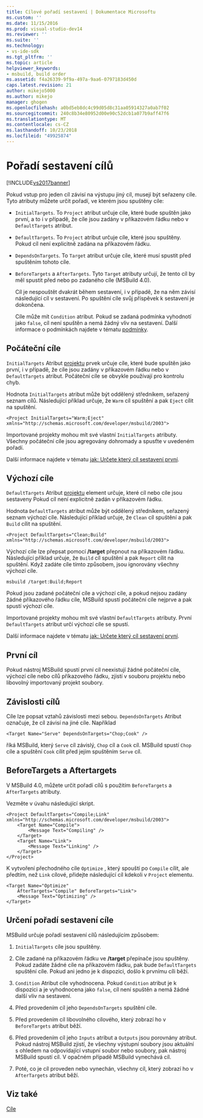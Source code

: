 ```yaml
---
title: Cílové pořadí sestavení | Dokumentace Microsoftu
ms.custom: ''
ms.date: 11/15/2016
ms.prod: visual-studio-dev14
ms.reviewer: ''
ms.suite: ''
ms.technology:
- vs-ide-sdk
ms.tgt_pltfrm: ''
ms.topic: article
helpviewer_keywords:
- msbuild, build order
ms.assetid: f4a26339-9f9a-497a-9aa6-0797183d450d
caps.latest.revision: 21
author: mikejo5000
ms.author: mikejo
manager: ghogen
ms.openlocfilehash: a0bd5eb8dc4c99d05d8c31aa05914327a0ab7f02
ms.sourcegitcommit: 240c8b34e80952d00e90c52dcb1a077b9aff47f6
ms.translationtype: MT
ms.contentlocale: cs-CZ
ms.lasthandoff: 10/23/2018
ms.locfileid: "49925874"
---
```

# <a name="target-build-order"></a>Pořadí sestavení cílů
[!INCLUDE[vs2017banner](../includes/vs2017banner.md)]

  
Pokud vstup pro jeden cíl závisí na výstupu jiný cíl, musejí být seřazeny cíle. Tyto atributy můžete určit pořadí, ve kterém jsou spuštěny cíle:  
  
- `InitialTargets`. To `Project` atribut určuje cíle, které bude spuštěn jako první, a to i v případě, že cíle jsou zadány v příkazovém řádku nebo v `DefaultTargets` atribut.  
  
- `DefaultTargets`. To `Project` atribut určuje cíle, které jsou spuštěny. Pokud cíl není explicitně zadána na příkazovém řádku.  
  
- `DependsOnTargets`. To `Target` atribut určuje cíle, které musí spustit před spuštěním tohoto cíle.  
  
- `BeforeTargets` a `AfterTargets`. Tyto `Target` atributy určují, že tento cíl by měl spustit před nebo po zadaného cíle (MSBuild 4.0).  
  
  Cíl je nespouštět dvakrát během sestavení, i v případě, že na něm závisí následující cíl v sestavení. Po spuštění cíle svůj příspěvek k sestavení je dokončena.  
  
  Cíle může mít `Condition` atribut. Pokud se zadaná podmínka vyhodnotí jako `false`, cíl není spuštěn a nemá žádný vliv na sestavení. Další informace o podmínkách najdete v tématu [podmínky](../msbuild/msbuild-conditions.md).  
  
## <a name="initial-targets"></a>Počáteční cíle  
 `InitialTargets` Atribut [projektu](../msbuild/project-element-msbuild.md) prvek určuje cíle, které bude spuštěn jako první, i v případě, že cíle jsou zadány v příkazovém řádku nebo v `DefaultTargets` atribut. Počáteční cíle se obvykle používají pro kontrolu chyb.  
  
 Hodnota `InitialTargets` atribut může být oddělený středníkem, seřazený seznam cílů. Následující příklad určuje, že `Warm` cíl spuštění a pak `Eject` cílit na spuštění.  
  
```  
<Project InitialTargets="Warm;Eject" xmlns="http://schemas.microsoft.com/developer/msbuild/2003">  
```  
  
 Importované projekty mohou mít své vlastní `InitialTargets` atributy. Všechny počáteční cíle jsou agregovány dohromady a spusťte v uvedeném pořadí.  
  
 Další informace najdete v tématu [jak: Určete který cíl sestavení první](../msbuild/how-to-specify-which-target-to-build-first.md).  
  
## <a name="default-targets"></a>Výchozí cíle  
 `DefaultTargets` Atribut [projektu](../msbuild/project-element-msbuild.md) element určuje, které cíl nebo cíle jsou sestaveny Pokud cíl není explicitně zadán v příkazovém řádku.  
  
 Hodnota `DefaultTargets` atribut může být oddělený středníkem, seřazený seznam výchozí cíle. Následující příklad určuje, že `Clean` cíl spuštění a pak `Build` cílit na spuštění.  
  
```  
<Project DefaultTargets="Clean;Build" xmlns="http://schemas.microsoft.com/developer/msbuild/2003">  
```  
  
 Výchozí cíle lze přepsat pomocí **/target** přepnout na příkazovém řádku. Následující příklad určuje, že `Build` cíl spuštění a pak `Report` cílit na spuštění. Když zadáte cíle tímto způsobem, jsou ignorovány všechny výchozí cíle.  
  
 `msbuild /target:Build;Report`  
  
 Pokud jsou zadané počáteční cíle a výchozí cíle, a pokud nejsou zadány žádné příkazového řádku cíle, MSBuild spustí počáteční cíle nejprve a pak spustí výchozí cíle.  
  
 Importované projekty mohou mít své vlastní `DefaultTargets` atributy. První `DefaultTargets` atribut určí výchozí cíle se spustí.  
  
 Další informace najdete v tématu [jak: Určete který cíl sestavení první](../msbuild/how-to-specify-which-target-to-build-first.md).  
  
## <a name="first-target"></a>První cíl  
 Pokud nástroj MSBuild spustí první cíl neexistují žádné počáteční cíle, výchozí cíle nebo cílů příkazového řádku, zjistí v souboru projektu nebo libovolný importovaný projekt soubory.  
  
## <a name="target-dependencies"></a>Závislosti cílů  
 Cíle lze popsat vztahů závislosti mezi sebou. `DependsOnTargets` Atribut označuje, že cíl závisí na jiné cíle. Například  
  
```  
<Target Name="Serve" DependsOnTargets="Chop;Cook" />  
```  
  
 říká MSBuild, který `Serve` cíl závislý, `Chop` cíl a `Cook` cíl. MSBuild spustí `Chop` cíle a spuštění `Cook` cílit před jejím spuštěním `Serve` cíl.  
  
## <a name="beforetargets-and-after-targets"></a>BeforeTargets a Aftertargets  
 V MSBuild 4.0, můžete určit pořadí cílů s použitím `BeforeTargets` a `AfterTargets` atributy.  
  
 Vezměte v úvahu následující skript.  
  
```  
<Project DefaultTargets="Compile;Link" xmlns="http://schemas.microsoft.com/developer/msbuild/2003">  
    <Target Name="Compile">  
        <Message Text="Compiling" />  
    </Target>  
    <Target Name="Link">  
        <Message Text="Linking" />  
    </Target>  
</Project>  
```  
  
 K vytvoření přechodného cíle `Optimize` , který spouští po `Compile` cílit, ale předtím, než `Link` cílové, přidejte následující cíl kdekoli v `Project` elementu.  
  
```  
<Target Name="Optimize"   
    AfterTargets="Compile" BeforeTargets="Link">  
    <Message Text="Optimizing" />  
</Target>  
```  
  
## <a name="determining-the-target-build-order"></a>Určení pořadí sestavení cíle  
 MSBuild určuje pořadí sestavení cílů následujícím způsobem:  
  
1.  `InitialTargets` cíle jsou spuštěny.  
  
2.  Cíle zadané na příkazovém řádku ve **/target** přepínače jsou spuštěny. Pokud zadáte žádné cíle na příkazovém řádku, pak bude `DefaultTargets` spuštění cíle. Pokud ani jedno je k dispozici, došlo k prvnímu cíli běží.  
  
3.  `Condition` Atribut cíle vyhodnocena. Pokud `Condition` atribut je k dispozici a je vyhodnocena jako `false`, cíl není spuštěn a nemá žádné další vliv na sestavení.  
  
4.  Před provedením cíl jeho `DependsOnTargets` spuštění cíle.  
  
5.  Před provedením cíl libovolného cílového, který zobrazí ho v `BeforeTargets` atribut běží.  
  
6.  Před provedením cíl jeho `Inputs` atribut a `Outputs` jsou porovnány atribut. Pokud nástroj MSBuild zjistí, že všechny výstupní soubory jsou aktuální s ohledem na odpovídající vstupní soubor nebo soubory, pak nástroj MSBuild spustí cíl. V opačném případě MSBuild vynechává cíl.  
  
7.  Poté, co je cíl proveden nebo vynechán, všechny cíl, který zobrazí ho v `AfterTargets` atribut běží.  
  
## <a name="see-also"></a>Viz také  
 [Cíle](../msbuild/msbuild-targets.md)



